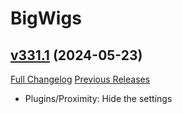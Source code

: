 # BigWigs

## [v331.1](https://github.com/BigWigsMods/BigWigs/tree/v331.1) (2024-05-23)
[Full Changelog](https://github.com/BigWigsMods/BigWigs/compare/v331...v331.1) [Previous Releases](https://github.com/BigWigsMods/BigWigs/releases)

- Plugins/Proximity: Hide the settings  
